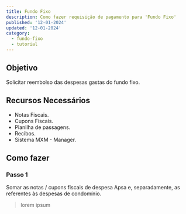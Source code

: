 ```yaml
---
title: Fundo Fixo
description: Como fazer requisição de pagamento para 'Fundo Fixo'
published: '12-01-2024'
updated: '12-01-2024'
category:
  - fundo-fixo
  - tutorial
---
```


## Objetivo

Solicitar reembolso das despesas gastas do fundo fixo.

## Recursos Necessários

- Notas Fiscais.
- Cupons Fiscais.
- Planilha de passagens.
- Recibos.
- Sistema MXM - Manager.

## Como fazer

### Passo 1

Somar as notas / cupons fiscais de despesa Apsa e, separadamente, as referentes às despesas de condomínio.

> lorem ipsum
